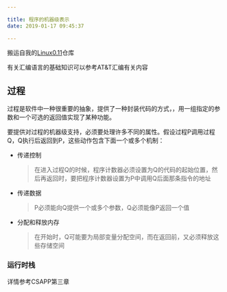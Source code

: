 ```yaml
---

title: 程序的机器级表示
date: 2019-01-17 09:45:37

---
```


搬运自我的[Linux0.11](https://github.com/GiantZwlin/linux0.11)仓库

有关汇编语言的基础知识可以参考AT&T汇编有关内容

## 过程

过程是软件中一种很重要的抽象，提供了一种封装代码的方式，，用一组指定的参数和一个可选的返回值实现了某种功能。
<!--more-->
要提供对过程的机器级支持，必须要处理许多不同的属性。假设过程P调用过程Q，Q执行后返回到P，这些动作包含下面一个或多个机制：

+ 传递控制 

  > 在进入过程Q的时候，程序计数器必须设置为Q的代码的起始位置，然后再返回时，要把程序计数器设置为P中调用Q后面那条指令的地址

+ 传递数据

  > P必须能向Q提供一个或多个参数，Q必须能像P返回一个值

+ 分配和释放内存

  > 在开始时，Q可能要为局部变量分配空间，而在返回前，又必须释放这些存储空间

### 运行时栈

详情参考CSAPP第三章
